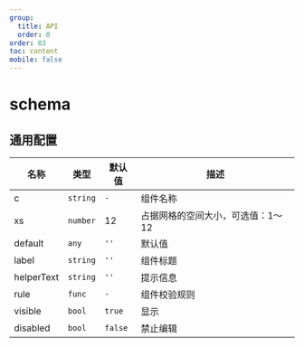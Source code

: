 ```yaml
---
group:
  title: API
  order: 0
order: 03
toc: content
mobile: false
---
```


# schema

## 通用配置

| 名称       | 类型     | 默认值  | 描述                              |
| ---------- | -------- | ------- | --------------------------------- |
| c          | `string` | `-`     | 组件名称                          |
| xs         | `number` | 12      | 占据网格的空间大小，可选值：1～12 |
| default    | `any`    | `''`    | 默认值                            |
| label      | `string` | `''`    | 组件标题                          |
| helperText | `string` | `''`    | 提示信息                          |
| rule       | `func`   | `-`     | 组件校验规则                      |
| visible    | `bool`   | `true`  | 显示                              |
| disabled   | `bool`   | `false` | 禁止编辑                          |